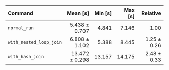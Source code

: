 | Command | Mean [s] | Min [s] | Max [s] | Relative |
|:---|---:|---:|---:|---:|
| `normal_run` | 5.438 ± 0.707 | 4.841 | 7.146 | 1.00 |
| `with_nested_loop_join` | 6.808 ± 1.102 | 5.388 | 8.445 | 1.25 ± 0.26 |
| `with_hash_join` | 13.472 ± 0.298 | 13.157 | 14.175 | 2.48 ± 0.33 |
